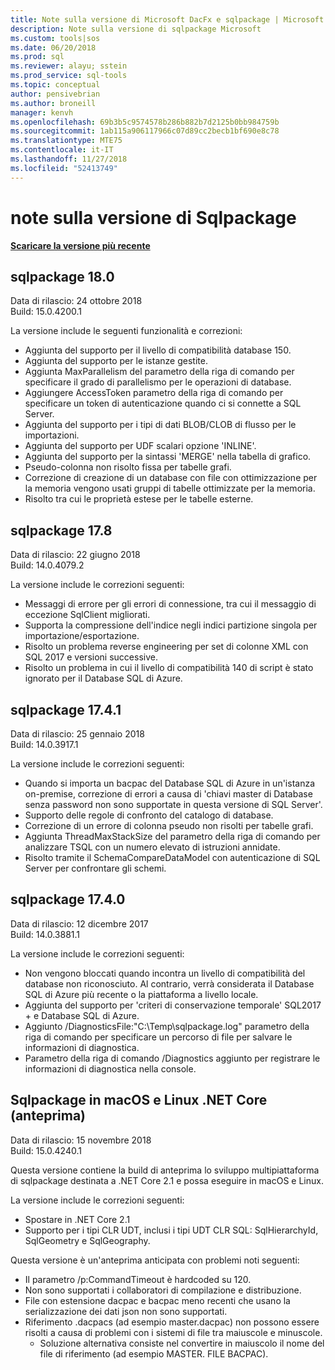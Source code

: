 ```yaml
---
title: Note sulla versione di Microsoft DacFx e sqlpackage | Microsoft Docs
description: Note sulla versione di sqlpackage Microsoft
ms.custom: tools|sos
ms.date: 06/20/2018
ms.prod: sql
ms.reviewer: alayu; sstein
ms.prod_service: sql-tools
ms.topic: conceptual
author: pensivebrian
ms.author: broneill
manager: kenvh
ms.openlocfilehash: 69b3b5c9574578b286b882b7d2125b0bb984759b
ms.sourcegitcommit: 1ab115a906117966c07d89cc2becb1bf690e8c78
ms.translationtype: MTE75
ms.contentlocale: it-IT
ms.lasthandoff: 11/27/2018
ms.locfileid: "52413749"
---
```

# <a name="sqlpackage-release-notes"></a>note sulla versione di Sqlpackage

**[Scaricare la versione più recente](sqlpackage-download.md)**

## <a name="sqlpackage-180"></a>sqlpackage 18.0

Data di rilascio: 24 ottobre 2018  
Build: 15.0.4200.1 

La versione include le seguenti funzionalità e correzioni:

- Aggiunta del supporto per il livello di compatibilità database 150.
- Aggiunta del supporto per le istanze gestite.
- Aggiunta MaxParallelism del parametro della riga di comando per specificare il grado di parallelismo per le operazioni di database.
- Aggiungere AccessToken parametro della riga di comando per specificare un token di autenticazione quando ci si connette a SQL Server.
- Aggiunta del supporto per i tipi di dati BLOB/CLOB di flusso per le importazioni.
- Aggiunta del supporto per UDF scalari opzione 'INLINE'.
- Aggiunta del supporto per la sintassi 'MERGE' nella tabella di grafico.
- Pseudo-colonna non risolto fissa per tabelle grafi.
- Correzione di creazione di un database con file con ottimizzazione per la memoria vengono usati gruppi di tabelle ottimizzate per la memoria.
- Risolto tra cui le proprietà estese per le tabelle esterne.

## <a name="sqlpackage-178"></a>sqlpackage 17.8

Data di rilascio: 22 giugno 2018  
Build: 14.0.4079.2  

La versione include le correzioni seguenti:

- Messaggi di errore per gli errori di connessione, tra cui il messaggio di eccezione SqlClient migliorati.
- Supporta la compressione dell'indice negli indici partizione singola per importazione/esportazione.
- Risolto un problema reverse engineering per set di colonne XML con SQL 2017 e versioni successive.
- Risolto un problema in cui il livello di compatibilità 140 di script è stato ignorato per il Database SQL di Azure.

## <a name="sqlpackage-1741"></a>sqlpackage 17.4.1

Data di rilascio: 25 gennaio 2018  
Build: 14.0.3917.1

La versione include le correzioni seguenti:

- Quando si importa un bacpac del Database SQL di Azure in un'istanza on-premise, correzione di errori a causa di 'chiavi master di Database senza password non sono supportate in questa versione di SQL Server'.
- Supporto delle regole di confronto del catalogo di database.
- Correzione di un errore di colonna pseudo non risolti per tabelle grafi.
- Aggiunta ThreadMaxStackSize del parametro della riga di comando per analizzare TSQL con un numero elevato di istruzioni annidate.
- Risolto tramite il SchemaCompareDataModel con autenticazione di SQL Server per confrontare gli schemi.

## <a name="sqlpackage-1740"></a>sqlpackage 17.4.0

Data di rilascio: 12 dicembre 2017  
Build: 14.0.3881.1

La versione include le correzioni seguenti:

- Non vengono bloccati quando incontra un livello di compatibilità del database non riconosciuto. Al contrario, verrà considerata il Database SQL di Azure più recente o la piattaforma a livello locale.
- Aggiunta del supporto per 'criteri di conservazione temporale' SQL2017 + e Database SQL di Azure.
- Aggiunto /DiagnosticsFile:"C:\Temp\sqlpackage.log" parametro della riga di comando per specificare un percorso di file per salvare le informazioni di diagnostica.
- Parametro della riga di comando /Diagnostics aggiunto per registrare le informazioni di diagnostica nella console.

## <a name="sqlpackage-on-macos-and-linux-net-core-preview"></a>Sqlpackage in macOS e Linux .NET Core (anteprima)

Data di rilascio: 15 novembre 2018  
Build: 15.0.4240.1

Questa versione contiene la build di anteprima lo sviluppo multipiattaforma di sqlpackage destinata a .NET Core 2.1 e possa eseguire in macOS e Linux. 

La versione include le correzioni seguenti:

- Spostare in .NET Core 2.1 
- Supporto per i tipi CLR UDT, inclusi i tipi UDT CLR SQL: SqlHierarchyId, SqlGeometry e SqlGeography.

Questa versione è un'anteprima anticipata con problemi noti seguenti:

- Il parametro /p:CommandTimeout è hardcoded su 120.
- Non sono supportati i collaboratori di compilazione e distribuzione.
- File con estensione dacpac e bacpac meno recenti che usano la serializzazione dei dati json non sono supportati.
- Riferimento .dacpacs (ad esempio master.dacpac) non possono essere risolti a causa di problemi con i sistemi di file tra maiuscole e minuscole.
  - Soluzione alternativa consiste nel convertire in maiuscolo il nome del file di riferimento (ad esempio MASTER. FILE BACPAC).
